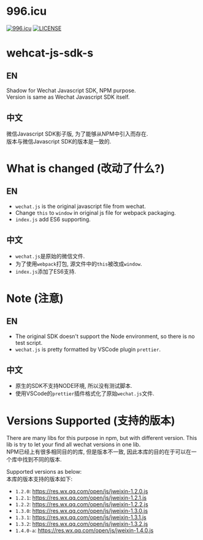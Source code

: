 # 996.icu
[![996.icu](https://img.shields.io/badge/link-996.icu-red.svg)](https://996.icu)
[![LICENSE](https://img.shields.io/badge/license-Anti%20996-blue.svg)](https://github.com/996icu/996.ICU/blob/master/LICENSE)

# wehcat-js-sdk-s
## EN
Shadow for Wechat Javascript SDK, NPM purpose.  
Version is same as Wechat Javascript SDK itself.

## 中文
微信Javascript SDK影子版, 为了能够从NPM中引入而存在.  
版本与微信Javascript SDK的版本是一致的.  

# What is changed (改动了什么?)
## EN
* `wechat.js` is the original javascript file from wechat.
* Change `this` to `window` in original js file for webpack packaging.
* `index.js` add ES6 supporting.

## 中文
* `wechat.js`是原始的微信文件.
* 为了使用`webpack`打包, 源文件中的`this`被改成`window`.
* `index.js`添加了ES6支持.

# Note (注意)
## EN
* The original SDK doesn't support the Node environment, so there is no test script.
* `wechat.js` is pretty formatted by VSCode plugin `prettier`.

## 中文
* 原生的SDK不支持NODE环境, 所以没有测试脚本.
* 使用VSCode的`prettier`插件格式化了原始`wechat.js`文件.

# Versions Supported (支持的版本)
There are many libs for this purpose in npm, but with different version. This lib is try to let your find all wechat versions in one lib.  
NPM已经上有很多相同目的的库, 但是版本不一致, 因此本库的目的在于可以在一个库中找到不同的版本.  

Supported versions as below:  
本库的版本支持的版本如下:  
* `1.2.0`: https://res.wx.qq.com/open/js/jweixin-1.2.0.js
* `1.2.1`: https://res.wx.qq.com/open/js/jweixin-1.2.1.js
* `1.2.2`: https://res.wx.qq.com/open/js/jweixin-1.2.2.js
* `1.3.0`: https://res.wx.qq.com/open/js/jweixin-1.3.0.js
* `1.3.1`: https://res.wx.qq.com/open/js/jweixin-1.3.1.js
* `1.3.2`: https://res.wx.qq.com/open/js/jweixin-1.3.2.js
* `1.4.0-a`: https://res.wx.qq.com/open/js/jweixin-1.4.0.js
